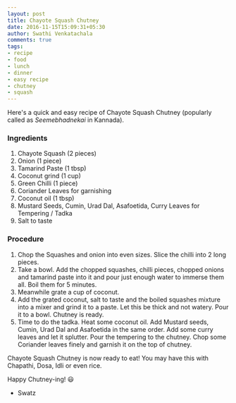 ```yaml
---
layout: post
title: Chayote Squash Chutney
date: 2016-11-15T15:09:31+05:30
author: Swathi Venkatachala
comments: true
tags:
- recipe
- food
- lunch
- dinner
- easy recipe
- chutney
- squash
---
```



Here's a quick and easy recipe of Chayote Squash Chutney (popularly called as *Seemebhadnekai* in Kannada).


### Ingredients

1. Chayote Squash (2 pieces)
2. Onion (1 piece)
3. Tamarind Paste (1 tbsp)
4. Coconut grind (1 cup)
5. Green Chilli (1 piece)
6. Coriander Leaves for garnishing
7. Coconut oil (1 tbsp)
8. Mustard Seeds, Cumin, Urad Dal, Asafoetida, Curry Leaves for Tempering / Tadka
9. Salt to taste

### Procedure

1. Chop the Squashes and onion into even sizes. Slice the chilli into 2 long pieces.
2. Take a bowl. Add the chopped squashes, chilli pieces, chopped onions and tamarind paste into it and pour just enough water to immerse them all. Boil them for 5 minutes.
3. Meanwhile grate a cup of coconut.
4. Add the grated coconut, salt to taste and the boiled squashes mixture into a mixer and grind it to a paste. Let this be thick and not watery. Pour it to a bowl. Chutney is ready.
5. Time to do the tadka. Heat some coconut oil. Add Mustard seeds, Cumin, Urad Dal and Asafoetida in the same order. Add some curry leaves and let it splutter. Pour the tempering to the chutney. Chop some Coriander leaves finely and garnish it on the top of chutney.

Chayote Squash Chutney is now ready to eat!
You may have this with Chapathi, Dosa, Idli or even rice.

Happy Chutney-ing! 😃

- Swatz
